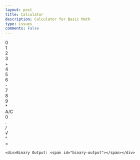```yaml
---
layout: post
title: Calculator
description: Calculator for Basic Math
type: issues
comments: False
---
```


<!-- Add a container for the animation -->
<div class="calculator-container">
    <!--result-->
    <div class="calculator-output" id="output">0</div>
    <!--row 1-->
    <div class="calculator-number btn btn-outline">1</div>
    <div class="calculator-number btn btn-outline">2</div>
    <div class="calculator-number btn btn-outline">3</div>
    <div class="calculator-operation btn btn-outline btn-accent">+</div>
    <!--row 2-->
    <div class="calculator-number btn btn-outline">4</div>
    <div class="calculator-number btn btn-outline">5</div>
    <div class="calculator-number btn btn-outline">6</div>
    <div class="calculator-operation btn btn-outline btn-accent">-</div>
    <!--row 3-->
    <div class="calculator-number btn btn-outline">7</div>
    <div class="calculator-number btn btn-outline">8</div>
    <div class="calculator-number btn btn-outline">9</div>
    <div class="calculator-operation btn btn-outline btn-accent">*</div>
    <!--row 4-->
    <div class="calculator-clear btn btn-primary">A/C</div>
    <div class="calculator-number btn btn-outline">0</div>
    <div class="calculator-number btn btn-outline">.</div>
    <div class="calculator-operation btn btn-outline btn-accent">/</div>
    <!--row 5-->
    <div class="calculator-operation btn btn-outline btn-accent">√</div>
    <div class="calculator-operation btn btn-outline btn-accent">^</div>
    <div></div>
    <div class="calculator-equals btn btn-primary">=</div>

    <div>Binary Output: <span id="binary-output"></span></div>
</div>

<!-- JavaScript (JS) implementation of the calculator. -->

<script src="{{site.baseurl}}/assets/js/calculator.js"></script>
